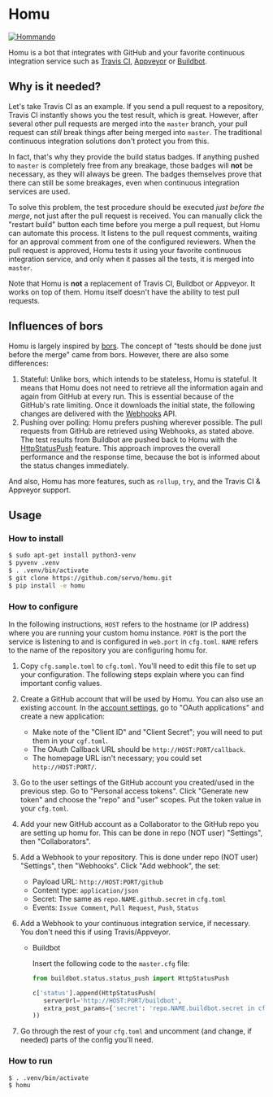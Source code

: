 # Homu

[![Hommando]][Akemi Homura]

Homu is a bot that integrates with GitHub and your favorite continuous
integration service such as [Travis CI], [Appveyor] or [Buildbot].

[Hommando]: https://i.imgur.com/j0jNvHF.png
[Akemi Homura]: https://wiki.puella-magi.net/Homura_Akemi
[Buildbot]: http://buildbot.net/
[Travis CI]: https://travis-ci.org/
[Appveyor]: https://www.appveyor.com/

## Why is it needed?

Let's take Travis CI as an example. If you send a pull request to a repository,
Travis CI instantly shows you the test result, which is great. However, after
several other pull requests are merged into the `master` branch, your pull
request can *still* break things after being merged into `master`. The
traditional continuous integration solutions don't protect you from this.

In fact, that's why they provide the build status badges. If anything pushed to
`master` is completely free from any breakage, those badges will **not** be
necessary, as they will always be green. The badges themselves prove that there
can still be some breakages, even when continuous integration services are used.

To solve this problem, the test procedure should be executed *just before the
merge*, not just after the pull request is received. You can manually click the
"restart build" button each time before you merge a pull request, but Homu can
automate this process. It listens to the pull request comments, waiting for an
approval comment from one of the configured reviewers. When the pull request is
approved, Homu tests it using your favorite continuous integration service, and
only when it passes all the tests, it is merged into `master`.

Note that Homu is **not** a replacement of Travis CI, Buildbot or Appveyor. It
works on top of them. Homu itself doesn't have the ability to test pull
requests.

## Influences of bors

Homu is largely inspired by [bors]. The concept of "tests should be done just
before the merge" came from bors. However, there are also some differences:

1. Stateful: Unlike bors, which intends to be stateless, Homu is stateful. It
   means that Homu does not need to retrieve all the information again and again
   from GitHub at every run. This is essential because of the GitHub's rate
   limiting. Once it downloads the initial state, the following changes are
   delivered with the [Webhooks] API.
2. Pushing over polling: Homu prefers pushing wherever possible. The pull
   requests from GitHub are retrieved using Webhooks, as stated above. The test
   results from Buildbot are pushed back to Homu with the [HttpStatusPush]
   feature. This approach improves the overall performance and the response
   time, because the bot is informed about the status changes immediately.

And also, Homu has more features, such as `rollup`, `try`, and the Travis CI &
Appveyor support.

[bors]: https://github.com/graydon/bors
[Webhooks]: https://developer.github.com/webhooks/
[HttpStatusPush]: http://docs.buildbot.net/current/manual/cfg-statustargets.html#httpstatuspush

## Usage

### How to install

```sh
$ sudo apt-get install python3-venv 
$ pyvenv .venv
$ . .venv/bin/activate
$ git clone https://github.com/servo/homu.git
$ pip install -e homu
```

### How to configure

In the following instructions, `HOST` refers to the hostname (or IP address)
where you are running your custom homu instance. `PORT` is the port the service
is listening to and is configured in `web.port` in `cfg.toml`. `NAME` refers to
the name of the repository you are configuring homu for.

1. Copy `cfg.sample.toml` to `cfg.toml`. You'll need to edit this file to set up
   your configuration. The following steps explain where you can find important
   config values. 

2. Create a GitHub account that will be used by Homu. You can also use an
   existing account. In the [account settings][settings], go to "OAuth
   applications" and create a new application:
   - Make note of the "Client ID" and "Client Secret"; you will need to put them in
   your `cgf.toml`.
   - The OAuth Callback URL should be `http://HOST:PORT/callback`.
   - The homepage URL isn't necessary; you could set `http://HOST:PORT/`.
   
3. Go to the user settings of the GitHub account you created/used in the
   previous step. Go to "Personal access tokens". Click "Generate new token" and
   choose the "repo" and "user" scopes. Put the token value in your `cfg.toml`.
   
4. Add your new GitHub account as a Collaborator to the GitHub repo you are
   setting up homu for. This can be done in repo (NOT user) "Settings", then
   "Collaborators". 

5. Add a Webhook to your repository. This is done under repo (NOT user)
   "Settings", then "Webhooks". Click "Add webhook", the set:
   - Payload URL: `http://HOST:PORT/github`
   - Content type: `application/json`
   - Secret: The same as `repo.NAME.github.secret` in `cfg.toml`
   - Events: `Issue Comment`, `Pull Request`, `Push`, `Status`

6. Add a Webhook to your continuous integration service, if necessary. You don't
   need this if using Travis/Appveyor.
   - Buildbot 

     Insert the following code to the `master.cfg` file:

     ```python
     from buildbot.status.status_push import HttpStatusPush

     c['status'].append(HttpStatusPush(
        serverUrl='http://HOST:PORT/buildbot',
        extra_post_params={'secret': 'repo.NAME.buildbot.secret in cfg.toml'},
     ))
     ```

7. Go through the rest of your `cfg.toml` and uncomment (and change, if needed)
   parts of the config you'll need.

[settings]: https://github.com/settings/applications
[travis]: https://travis-ci.org/profile/info

### How to run

```sh
$ . .venv/bin/activate
$ homu
```
